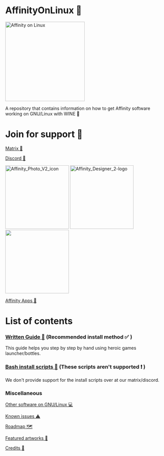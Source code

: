 # AffinityOnLinux 🌹

<img src="https://raw.githubusercontent.com/Twig6943/AffinityOnLinux/refs/heads/main/Assets/affinitytux_vectorized.svg" alt="Affinity on Linux" width="250"/>

A repository that contains information on how to get Affinity software working on GNU/Linux with WINE 🐧

# Join for support 🤝

[Matrix 💬](https://matrix.to/#/#affinityonlinux:matrix.org)

[Discord 💬](https://discord.gg/t5V9ecpJWZ)

<img src="https://github.com/user-attachments/assets/c7b70ee5-58e3-46c6-b385-7c3d02749664" alt="Affinity_Photo_V2_icon" width="200"/>

<img src="https://github.com/user-attachments/assets/8ea7f748-c455-4ee8-9a94-775de40dbbf3" alt="Affinity_Designer_2-logo" width="200"/>

<img src="https://github.com/user-attachments/assets/96ae06f8-470b-451f-ba29-835324b5b552" width="200"/>

[Affinity Apps 📢](https://affinity.serif.com)

# List of contents

### [Written Guide 📕](https://github.com/Twig6943/AffinityOnLinux/tree/main/Guides) (Recommended install method ✅ )

This guide helps you step by step by hand using heroic games launcher/bottles.

### [Bash install scripts 🤖](https://github.com/ryzendew/AffinityOnLinux) (These scripts aren't supported ❗ )

We don't provide support for the install scripts over at our matrix/discord.

### Miscellaneous

[Other software on GNU/Linux 💻](https://github.com/Twig6943/AffinityOnLinux/blob/main/OtherSoftware/OtherSoftware-on-Linux.md)

[Known issues ⚠️](https://github.com/Twig6943/AffinityOnLinux/blob/main/Known-issues.md)

[Roadmap 🗺️](https://github.com/Twig6943/AffinityOnLinux/blob/main/Roadmap.md)

[Featured artworks 🎨](https://github.com/Twig6943/AffinityOnLinux/blob/main/Featured/FEATURED-1.MD)

[Credits 📜 ](https://github.com/Twig6943/AffinityOnLinux/blob/main/Credits.md)

